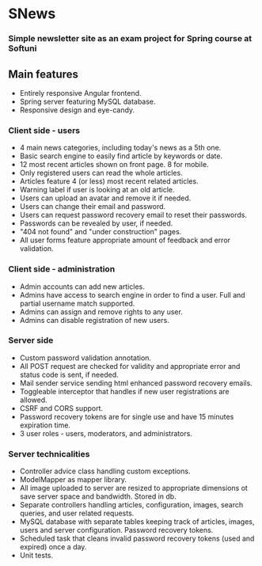 # SNews
### Simple newsletter site as an exam project for Spring course at Softuni

## Main features
* Entirely responsive Angular frontend.
* Spring server featuring MySQL database.
* Responsive design and eye-candy.

### Client side - users
* 4 main news categories, including today's news as a 5th one.
* Basic search engine to easily find article by keywords or date.
* 12 most recent articles shown on front page. 8 for mobile.
* Only registered users can read the whole articles.
* Articles feature 4 (or less) most recent related articles.
* Warning label if user is looking at an old article.
* Users can upload an avatar and remove it if needed.
* Users can change their email and password.
* Users can request password recovery email to reset their passwords.
* Passwords can be revealed by user, if needed.
* "404 not found" and "under construction" pages. 
* All user forms feature appropriate amount of feedback and error validation.

### Client side - administration
* Admin accounts can add new articles.
* Admins have access to search engine in order to find a user. Full and partial username match supported.
* Admins can assign and remove rights to any user.
* Admins can disable registration of new users.

### Server side
* Custom password validation annotation.
* All POST request are checked for validity and appropriate error and status code is sent, if needed.
* Mail sender service sending html enhanced password recovery emails.
* Toggleable interceptor that handles if new user registrations are allowed.
* CSRF and CORS support.
* Password recovery tokens are for single use and have 15 minutes expiration time.
* 3 user roles - users, moderators, and administrators.

### Server technicalities 
* Controller advice class handling custom exceptions.
* ModelMapper as mapper library.
* All image uploaded to server are resized to appropriate dimensions ot save server space and bandwidth. Stored in db.
* Separate controllers handling articles, configuration, images, search queries, and user related requests.
* MySQL database with separate tables keeping track of articles, images, users and server configuration. Password recovery tokens.
* Scheduled task that cleans invalid password recovery tokens (used and expired) once a day.
* Unit tests.
